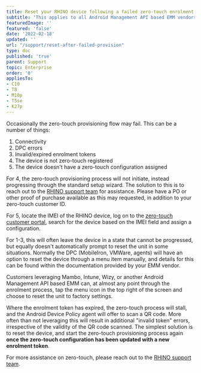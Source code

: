 ```yaml
---
title: Reset your RHINO device following a failed zero-touch enrolment event
subtitle: 'This applies to all Android Management API based EMM vendors, such as Intune, Mambo, Wizy, and others.'
featuredImage: ''
featured: 'false'
date: '2022-02-18'
updated: ''
url: "/support/reset-after-failed-provision"
type: doc
published: 'true'
parent: Support
topic: Enterprise
order: '0'
appliesTo:
- C10
- T8
- M10p
- T5se
- K27p
---
```


Occasionally the zero-touch provisioning flow may fail. This can be a number of things:
1. Connectivity
2. DPC errors
3. Invalid/expired enrolment tokens
4. The device is not zero-touch registered
5. The device doesn't have a zero-touch configuration assigned

For 4, the zero-touch provisioning process will not initiate, instead progressing through the standard setup wizard. The solution to this is to reach out to the [RHINO support team](/support/escalate) for assistance. Please have a PO or other proof of purchase available as this may requested, in addition to your zero-touch customer ID.

For 5, locate the IMEI of the RHINO device, log on to the [zero-touch customer portal](https://partner.android.com/zerotouch), search for the device based on the IMEI field and assign a configuration.

For 1-3, this will often leave the device in a state that cannot be progressed, but equally doesn't automatically prompt to reset the unit in some situations. Normally the DPC (MobileIron, VMWare, agents) will have an option to reset the device through a menu item manually, and details for this can be found within the documentation provided by your EMM vendor.

Customers leveraging Mambo, Intune, Wizy, or another Android Management API based EMM can, at almost any point through the enrolment process, tap the menu icon in the top right of the screen and choose to reset the unit to factory settings.

Where the enrolment token has expired, the zero-touch process will stall, and the Android Device Policy agent will offer to scan a QR code. More often than not leveraging this will result in additional "invalid token" errors, irrespective of the validity of the QR code scanned. The simplest solution is to reset the device, and start the zero-touch provisioning process again **once the zero-touch configuration has been updated with a new enrolment token**.

For more assistance on zero-touch, please reach out to the [RHINO support team](/support/escalate).
